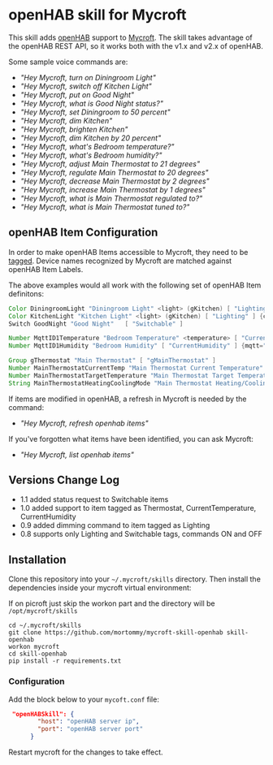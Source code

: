 # openHAB skill for Mycroft

This skill adds [openHAB](http://www.openhab.org/) support to [Mycroft](https://mycroft.ai).
The skill takes advantage of the openHAB REST API, so it works both with the v1.x and v2.x of openHAB.  

Some sample voice commands are:

- *"Hey Mycroft, turn on Diningroom Light"*
- *"Hey Mycroft, switch off Kitchen Light"*
- *"Hey Mycroft, put on Good Night"*
- *"Hey Mycroft, what is Good Night status?"*
- *"Hey Mycroft, set Diningroom to 50 percent"*
- *"Hey Mycroft, dim Kitchen"*
- *"Hey Mycroft, brighten Kitchen"*
- *"Hey Mycroft, dim Kitchen by 20 percent"*
- *"Hey Mycroft, what's Bedroom temperature?"*
- *"Hey Mycroft, what's Bedroom humidity?"*
- *"Hey Mycroft, adjust Main Thermostat to 21 degrees"*
- *"Hey Mycroft, regulate Main Thermostat to 20 degrees"*
- *"Hey Mycroft, decrease Main Thermostat by 2 degrees"*
- *"Hey Mycroft, increase Main Thermostat by 1 degrees"*
- *"Hey Mycroft, what is Main Thermostat regulated to?"*
- *"Hey Mycroft, what is Main Thermostat tuned to?"*

## openHAB Item Configuration

In order to make openHAB Items accessible to Mycroft, they need to be [tagged](http://docs.openhab.org/addons/io/homekit/readme.html).
Device names recognized by Mycroft are matched against openHAB Item Labels.

The above examples would all work with the following set of openHAB Item definitons:

```java
Color DiningroomLight "Diningroom Light" <light> (gKitchen) [ "Lighting" ] {channel="hue:0200:1:bloom1:color"}
Color KitchenLight "Kitchen Light" <light> (gKitchen) [ "Lighting" ] {channel="hue:0200:1:bloom1:color"}
Switch GoodNight "Good Night"	[ "Switchable" ]

Number MqttID1Temperature "Bedroom Temperature" <temperature> [ "CurrentTemperature" ] {mqtt="<[mosquitto:mysensors/SI/1/1/1/0/0:state:default]"}
Number MqttID1Humidity "Bedroom Humidity" [ "CurrentHumidity" ] {mqtt="<[mosquitto:mysensors/SI/1/0/1/0/1:state:default]"}

Group gThermostat "Main Thermostat" [ "gMainThermostat" ]
Number MainThermostatCurrentTemp "Main Thermostat Current Temperature" (gMainThermostat) [ "CurrentTemperature" ]
Number MainThermostatTargetTemperature "Main Thermostat Target Temperature" (gMainThermostat) [ "TargetTemperature" ]
String MainThermostatHeatingCoolingMode "Main Thermostat Heating/Cooling Mode" (gMainThermostat) [ "homekit:HeatingCoolingMode" ]
```

If items are modified in openHAB, a refresh in Mycroft is needed by the command:

- *"Hey Mycroft, refresh openhab items"*

If you've forgotten what items have been identified, you can ask Mycroft:
- *"Hey Mycroft, list openhab items"*

## Versions Change Log
* 1.1 added status request to Switchable items
* 1.0 added support to item tagged as Thermostat, CurrentTemperature, CurrentHumidity
* 0.9 added dimming command to item tagged as Lighting
* 0.8 supports only Lighting and Switchable tags, commands ON and OFF

## Installation

Clone this repository into your `~/.mycroft/skills` directory.
Then install the dependencies inside your mycroft virtual environment:

If on picroft just skip the workon part and the directory will be `/opt/mycroft/skills`

```shell
cd ~/.mycroft/skills
git clone https://github.com/mortommy/mycroft-skill-openhab skill-openhab
workon mycroft
cd skill-openhab
pip install -r requirements.txt
```

### Configuration

Add the block below to your `mycoft.conf` file:

```json
 "openHABSkill": {
        "host": "openHAB server ip",
        "port": "openHAB server port"
      }
```

Restart mycroft for the changes to take effect.
